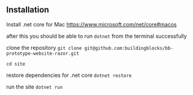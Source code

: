## Installation

Install .net core for Mac
https://www.microsoft.com/net/core#macos

after this you should be able to run
`dotnet`
from the terminal successfully

clone the repository
`git clone git@github.com:buildingblocks/bb-prototype-website-razor.git`

`cd site`

restore dependencies for .net core
`dotnet restore`

run the site
`dotnet run`
